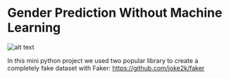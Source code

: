 # Gender Prediction Without Machine Learning

![alt text](https://github.com/iamem1r/gender_detection/gender_prediction.png?raw=true)


In this mini python project we used two popular library to create a completely fake dataset with Faker: https://github.com/joke2k/faker